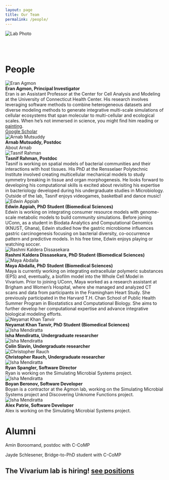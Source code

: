 ```yaml
---
layout: page
title: Our Team
permalink: /people/
---
```


<img src="https://raw.githubusercontent.com/eagmon/eagmon.github.io/master/images/agmon_lab_2025.jpg" alt="Lab Photo" />

<br/><br/>

# **People**

<div class="person">
    <img src="https://raw.githubusercontent.com/eagmon/eagmon.github.io/master/images/eran2024.JPG" alt="Eran Agmon" class="people-image" />
    <div class="person-info">
        <strong>Eran Agmon, Principal Investigator</strong><br/>
        Eran is an Assistant Professor at the Center for Cell Analysis and Modeling at the University of Connecticut Health Center. 
        His research involves leveraging software methods to combine heterogeneous datasets and diverse modeling methods to generate integrative multi-scale simulations of cellular ecosystems that span molecular to multi-cellular and ecological scales.
        When he’s not immersed in science, you might find him reading or <a href="https://eagmon.github.io/art/" target="_blank">painting</a>.
        <br/>
        <a href="https://scholar.google.com/citations?user=H1ZNVSYAAAAJ&hl=en" target="_blank">Google Scholar</a>
    </div>
</div>

<div class="person">
    <img src="https://raw.githubusercontent.com/eagmon/eagmon.github.io/master/images/microbe_arnab.png" alt="Arnab Mutsuddy" class="people-image" />
    <div class="person-info">
        <strong>Arnab Mutsuddy, Postdoc</strong><br/>
        About Arnab
        <br/>
    </div>
</div>

<div class="person">
    <img src="https://raw.githubusercontent.com/eagmon/eagmon.github.io/master/images/microbe_tasnif.png" alt="Tasnif Rahman" class="people-image" />
    <div class="person-info">
        <strong>Tasnif Rahman, Postdoc</strong><br/>
Tasnif is working on spatial models of bacterial communities and their interactions with host tissues. 
His PhD at the Rensselaer Polytechnic Institute involved creating multicellular mechanical models to study symmetry breaking in tissue and organ morphogenesis. He looks forward to developing his computational skills is excited about revisiting his expertise in bacteriology developed during his undergraduate studies in Microbiology. 
Outside of the lab, Tasnif enjoys videogames, basketball and dance music!
        <br/>
    </div>
</div>

<div class="person">
    <img src="https://raw.githubusercontent.com/eagmon/eagmon.github.io/master/images/edwin.png" alt="Edwin Appiah" class="people-image" />
    <div class="person-info">
        <strong>Edwin Appiah, PhD Student (Biomedical Sciences)</strong><br/>
Edwin is working on integrating consumer resource models with genome-scale metabolic models to build community simulations. 
Before joining UConn, as a student in Biodata Analytics and Computational Genomics (KNUST, Ghana), Edwin studied how the gastric microbiome influences gastric carcinogenesis focusing on bacterial diversity, co-occurrence pattern and predictive models. 
In his free time, Edwin enjoys playing or watching soccer.
    </div>
</div>

<div class="person">
    <img src="https://raw.githubusercontent.com/eagmon/eagmon.github.io/master/images/microbe_rashmi.png" alt="Rashmi Kaldera Dissasekara" class="people-image" />
    <div class="person-info">
        <strong>Rashmi Kaldera Dissasekara, PhD Student (Biomedical Sciences)</strong><br/>
    </div>
</div>

<div class="person">
    <img src="https://raw.githubusercontent.com/eagmon/eagmon.github.io/master/images/maya.jpeg" alt="Maya Abdalla" class="people-image" />
    <div class="person-info">
        <strong>Maya Abdalla, PhD Student (Biomedical Sciences)</strong><br/>
Maya is currently working on integrating extracellular polymeric substances (EPS) and, eventually, a biofilm model into the Whole Cell Model in Vivarium. 
Prior to joining UConn, Maya worked as a research assistant at Brigham and Women’s Hospital, where she managed and analyzed CT scans and data from participants in the Framingham Heart Study. 
She previously participated in the Harvard T.H. Chan School of Public Health Summer Program in Biostatistics and Computational Biology. 
She aims to further develop her computational expertise and advance integrative biological modeling efforts.
    </div>
</div>

<div class="person">
    <img src="https://raw.githubusercontent.com/eagmon/eagmon.github.io/master/images/microbe_tanvir.png" alt="Neyamat Khan Tanvir" class="people-image" />
    <div class="person-info">
        <strong>Neyamat Khan Tanvir, PhD Student (Biomedical Sciences)</strong><br/>
    </div>
</div>

<div class="person">
    <img src="https://raw.githubusercontent.com/eagmon/eagmon.github.io/master/images/microbescientist1.png" alt="Isha Mendiratta" class="people-image" />
    <div class="person-info">
        <strong>Isha Mendiratta, Undergraduate researcher</strong><br/>
    </div>
</div>

<div class="person">
    <img src="https://raw.githubusercontent.com/eagmon/eagmon.github.io/master/images/microbescientist2.png" alt="Isha Mendiratta" class="people-image" />
    <div class="person-info">
        <strong>Colin Slavin, Undergraduate researcher</strong><br/>
    </div>
</div>

<div class="person">
    <img src="https://raw.githubusercontent.com/eagmon/eagmon.github.io/master/images/microbescientist3.png" alt="Christopher Rauch" class="people-image" />
    <div class="person-info">
        <strong>Christopher Rauch, Undergraduate researcher</strong><br/>
    </div>
</div>

<div class="person">
    <img src="https://raw.githubusercontent.com/eagmon/eagmon.github.io/master/images/microbescientist4.png" alt="Isha Mendiratta" class="people-image" />
    <div class="person-info">
        <strong>Ryan Spangler, Software Director</strong><br/>
        Ryan is working on the Simulating Microbial Systems project.
    </div>
</div>

<div class="person">
    <img src="https://raw.githubusercontent.com/eagmon/eagmon.github.io/master/images/microbescientist4.png" alt="Isha Mendiratta" class="people-image" />
    <div class="person-info">
        <strong>Boyan Beronov, Software Developer</strong><br/>
        Boyan is a contractor at the Agmon lab, working on the Simulating Microbial Systems project and Discovering Unknome Functions project.
    </div>
</div>

<div class="person">
    <img src="https://raw.githubusercontent.com/eagmon/eagmon.github.io/master/images/microbescientist4.png" alt="Isha Mendiratta" class="people-image" />
    <div class="person-info">
        <strong>Alex Patrie, Software Developer</strong><br/>
        Alex is working on the Simulating Microbial Systems project.
    </div>
</div>

# **Alumni**
Amin Boroomand, postdoc with C-CoMP

Jayde Schlesener, Bridge-to-PhD student with C-CoMP


## The Vivarium lab is hiring! [see positions](https://eagmon.github.io/jobs/)
